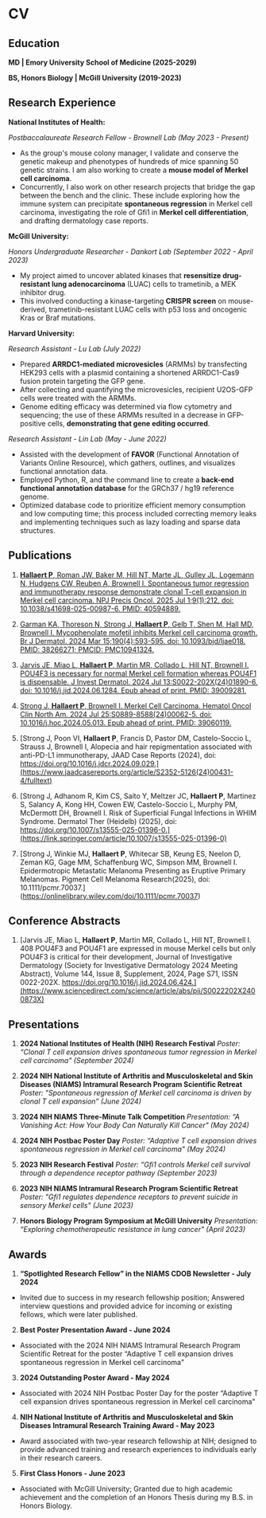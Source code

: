 # CV

## Education			        		
**MD | Emory University School of Medicine (2025-2029)**
 
**BS, Honors Biology | McGill University (2019-2023)**

## Research Experience
**National Institutes of Health:**  

*Postbaccalaureate Research Fellow - Brownell Lab (May 2023 - Present)*
- As the group's mouse colony manager, I validate and conserve the genetic makeup and phenotypes of hundreds of mice spanning 50 genetic strains. I am also working to create a **mouse model of Merkel cell carcinoma**.
- Concurrently, I also work on other research projects that bridge the gap between the bench and the clinic. These include exploring how the immune system can precipitate **spontaneous regression** in Merkel cell carcinoma, investigating the role of Gfi1 in **Merkel cell differentiation**, and drafting dermatology case reports.

**McGill University:**  

*Honors Undergraduate Researcher - Dankort Lab (September 2022 - April 2023)*
- My project aimed to uncover ablated kinases that **resensitize drug-resistant lung adenocarcinoma** (LUAC) cells to trametinib, a MEK inhibitor drug.
- This involved conducting a kinase-targeting **CRISPR screen** on mouse-derived, trametinib-resistant LUAC cells with p53 loss and oncogenic Kras or Braf mutations.

**Harvard University:**  

*Research Assistant - Lu Lab (July 2022)*
- Prepared **ARRDC1-mediated microvesicles** (ARMMs) by transfecting HEK293 cells with a plasmid containing a shortened ARRDC1-Cas9 fusion protein targeting the GFP gene.
- After collecting and quantifying the microvesicles, recipient U2OS-GFP cells were treated with the ARMMs.
- Genome editing efficacy was determined via flow cytometry and sequencing; the use of these ARMMs resulted in a decrease in GFP-positive cells, **demonstrating that gene editing occurred**.

*Research Assistant - Lin Lab (May - June 2022)*
- Assisted with the development of **FAVOR** (Functional Annotation of Variants Online Resource), which gathers, outlines, and visualizes functional annotation data.
- Employed Python, R, and the command line to create a **back-end functional annotation database** for the GRCh37 / hg19 reference genome.
- Optimized database code to prioritize efficient memory consumption and low computing time; this process included correcting memory leaks and implementing techniques such as lazy loading and sparse data structures.

## Publications

1. [**Hallaert P**, Roman JW, Baker M, Hill NT, Marte JL, Gulley JL, Logemann N, Hudgens CW, Reuben A, Brownell I. Spontaneous tumor regression and immunotherapy response demonstrate clonal T-cell expansion in Merkel cell carcinoma. NPJ Precis Oncol. 2025 Jul 1;9(1):212. doi: 10.1038/s41698-025-00987-6. PMID: 40594889.](https://www.nature.com/articles/s41698-025-00987-6)

2. [Garman KA, Thoreson N, Strong J, **Hallaert P**, Gelb T, Shen M, Hall MD, Brownell I. Mycophenolate mofetil inhibits Merkel cell carcinoma growth. Br J Dermatol. 2024 Mar 15;190(4):593-595. doi: 10.1093/bjd/ljae018. PMID: 38266271; PMCID: PMC10941324.](https://academic.oup.com/bjd/article/190/4/593/7588419)

3. [Jarvis JE, Miao L, **Hallaert P**, Martin MR, Collado L, Hill NT, Brownell I. POU4F3 is necessary for normal Merkel cell formation whereas POU4F1 is dispensable. J Invest Dermatol. 2024 Jul 13:S0022-202X(24)01890-6. doi: 10.1016/j.jid.2024.06.1284. Epub ahead of print. PMID: 39009281.](https://www.jidonline.org/article/S0022-202X(24)01890-6/fulltext)
  
4. [Strong J, **Hallaert P**, Brownell I. Merkel Cell Carcinoma. Hematol Oncol Clin North Am. 2024 Jul 25:S0889-8588(24)00062-5. doi: 10.1016/j.hoc.2024.05.013. Epub ahead of print. PMID: 39060119.](https://www.hemonc.theclinics.com/article/S0889-8588(24)00062-5/abstract)
   
5. [Strong J, Poon VI, **Hallaert P**, Francis D, Pastor DM, Castelo-Soccio L, Strauss J, Brownell I, Alopecia and hair repigmentation associated with anti-PD-L1 immunotherapy,
JAAD Case Reports (2024), doi: https://doi.org/10.1016/j.jdcr.2024.09.029.](https://www.jaadcasereports.org/article/S2352-5126(24)00431-4/fulltext)

6. [Strong J, Adhanom R, Kim CS, Saito Y, Meltzer JC, **Hallaert P**, Martinez S, Salancy A, Kong HH, Cowen EW, Castelo-Soccio L, Murphy PM, McDermott DH, Brownell I. Risk of Superficial Fungal Infections in WHIM Syndrome. Dermatol Ther (Heidelb) (2025), doi: https://doi.org/10.1007/s13555-025-01396-0.](https://link.springer.com/article/10.1007/s13555-025-01396-0)
  
7. [Strong J, Winkie MJ, **Hallaert P**, Whitecar SB, Keung ES, Neelon D, Zeman KG, Gage MM, Schaffenburg WC, Simpson MM, Brownell I. Epidermotropic Metastatic Melanoma Presenting as Eruptive Primary Melanomas. Pigment Cell Melanoma Research(2025), doi: 10.1111/pcmr.70037.] (https://onlinelibrary.wiley.com/doi/10.1111/pcmr.70037)

## Conference Abstracts

1. [Jarvis JE, Miao L, **Hallaert P**, Martin MR, Collado L, Hill NT, Brownell I. 408 POU4F3 and POU4F1 are expressed in mouse Merkel cells but only POU4F3 is critical for their development, Journal of Investigative Dermatology (Society for Investigative Dermatology 2024 Meeting Abstract), Volume 144, Issue 8, Supplement, 2024, Page S71, ISSN 0022-202X. https://doi.org/10.1016/j.jid.2024.06.424.](https://www.sciencedirect.com/science/article/abs/pii/S0022202X2400873X)

## Presentations

1. **2024 National Institutes of Health (NIH) Research Festival**  *Poster: “Clonal T cell expansion drives spontaneous tumor regression in Merkel cell carcinoma" (September 2024)*
 
2. **2024 NIH National Institute of Arthritis and Musculoskeletal and Skin Diseases (NIAMS) Intramural Research Program Scientific Retreat**  *Poster: "Spontaneous regression of Merkel cell carcinoma is driven by clonal T cell expansion” (June 2024)*
 
3. **2024 NIH NIAMS Three-Minute Talk Competition**  *Presentation: “A Vanishing Act: How Your Body Can Naturally Kill Cancer" (May 2024)*
 
4. **2024 NIH Postbac Poster Day**  *Poster: “Adaptive T cell expansion drives spontaneous regression in Merkel cell carcinoma" (May 2024)*
 
5. **2023 NIH Research Festival**  *Poster: “Gfi1 controls Merkel cell survival through a dependence receptor pathway (September 2023)*
 
6. **2023 NIH NIAMS Intramural Research Program Scientific Retreat**  *Poster: "Gfi1 regulates dependence receptors to prevent suicide in sensory Merkel cells" (June 2023)*

7. **Honors Biology Program Symposium at McGill University**  *Presentation: “Exploring chemotherapeutic resistance in lung cancer" (April 2023)*

## Awards

1. **“Spotlighted Research Fellow” in the NIAMS CDOB Newsletter - July 2024**
- Invited due to success in my research fellowship position; Answered interview questions and provided advice for incoming or existing fellows, which were later published.
 
2. **Best Poster Presentation Award - June 2024**
- Associated with the 2024 NIH NIAMS Intramural Research Program Scientific Retreat for the poster “Adaptive T cell expansion drives spontaneous regression in Merkel cell carcinoma"
 
3. **2024 Outstanding Poster Award - May 2024**
- Associated with 2024 NIH Postbac Poster Day for the poster “Adaptive T cell expansion drives spontaneous regression in Merkel cell carcinoma"     
 
4. **NIH National Institute of Arthritis and Musculoskeletal and Skin Diseases Intramural Research Training Award - May 2023**
- Award associated with two-year research fellowship at NIH; designed to provide advanced training and research experiences to individuals early in their research careers.

5. **First Class Honors - June 2023**
- Associated with McGill University; Granted due to high academic achievement and the completion of an Honors Thesis during my B.S. in Honors Biology.  


